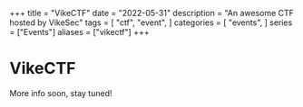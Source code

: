 +++
title = "VikeCTF"
date = "2022-05-31"
description = "An awesome CTF hosted by VikeSec"
tags = [
    "ctf",
    "event",
]
categories = [
    "events",
]
series = ["Events"]
aliases = ["vikectf"]
+++

# VikeCTF

More info soon, stay tuned!
